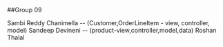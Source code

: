 ##Group 09

Sambi Reddy Chanimella -- (Customer,OrderLineItem - view, controller, model)
Sandeep Devineni -- (product-view,controller,model,data)
Roshan Thalal